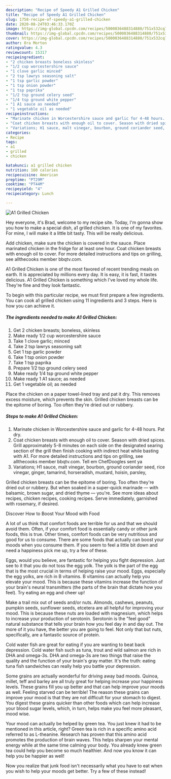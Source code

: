```yaml
---
description: "Recipe of Speedy A1 Grilled Chicken"
title: "Recipe of Speedy A1 Grilled Chicken"
slug: 1758-recipe-of-speedy-a1-grilled-chicken
date: 2020-08-24T03:46:33.170Z
image: https://img-global.cpcdn.com/recipes/5000036488314880/751x532cq70/a1-grilled-chicken-recipe-main-photo.jpg
thumbnail: https://img-global.cpcdn.com/recipes/5000036488314880/751x532cq70/a1-grilled-chicken-recipe-main-photo.jpg
cover: https://img-global.cpcdn.com/recipes/5000036488314880/751x532cq70/a1-grilled-chicken-recipe-main-photo.jpg
author: Ora Morton
ratingvalue: 4.3
reviewcount: 15317
recipeingredient:
- "2 chicken breasts boneless skinless"
- "1/2 cup worcestershire sauce"
- "1 clove garlic minced"
- "2 tsp lawrys seasoning salt"
- "1 tsp garlic powder"
- "1 tsp onion powder"
- "1 tsp paprika"
- "1/2 tsp ground celery seed"
- "1/4 tsp ground white pepper"
- "1 A1 sauce as needed"
- "1 vegetable oil as needed"
recipeinstructions:
- "Marinate chicken in Worcestershire sauce and garlic for 4-48 hours. Pat dry."
- "Coat chicken breasts with enough oil to cover. Season with dried spices. Grill approximately 5-8 minutes on each side on the designated searing section of the grill then finish cooking with indirect heat while basting with A1. For more detailed instructions and tips on grilling, see allthecooks member bbqtv.com. Tell em ChefDoogles sent ya"
- "Variations; H1 sauce, malt vinegar, bourbon, ground coriander seed, rice vinegar, ginger, tamarind, horseradish, mustard, hoisin, parsley,"
categories:
- Recipe
tags:
- a1
- grilled
- chicken

katakunci: a1 grilled chicken 
nutrition: 160 calories
recipecuisine: American
preptime: "PT29M"
cooktime: "PT44M"
recipeyield: "4"
recipecategory: Lunch

---
```



![A1 Grilled Chicken](https://img-global.cpcdn.com/recipes/5000036488314880/751x532cq70/a1-grilled-chicken-recipe-main-photo.jpg)

Hey everyone, it's Brad, welcome to my recipe site. Today, I'm gonna show you how to make a special dish, a1 grilled chicken. It is one of my favorites. For mine, I will make it a little bit tasty. This will be really delicious.

Add chicken, make sure the chicken is covered in the sauce. Place marinated chicken in the fridge for at least one hour. Coat chicken breasts with enough oil to cover. For more detailed instructions and tips on grilling, see allthecooks member bbqtv.com.

A1 Grilled Chicken is one of the most favored of recent trending meals on earth. It is appreciated by millions every day. It is easy, it is fast, it tastes delicious. A1 Grilled Chicken is something which I've loved my whole life. They're fine and they look fantastic.


To begin with this particular recipe, we must first prepare a few ingredients. You can cook a1 grilled chicken using 11 ingredients and 3 steps. Here is how you can achieve it.

<!--inarticleads1-->

##### The ingredients needed to make A1 Grilled Chicken:

1. Get 2 chicken breasts; boneless, skinless
1. Make ready 1/2 cup worcestershire sauce
1. Take 1 clove garlic; minced
1. Take 2 tsp lawrys seasoning salt
1. Get 1 tsp garlic powder
1. Take 1 tsp onion powder
1. Take 1 tsp paprika
1. Prepare 1/2 tsp ground celery seed
1. Make ready 1/4 tsp ground white pepper
1. Make ready 1 A1 sauce; as needed
1. Get 1 vegetable oil; as needed


Place the chicken on a paper towel-lined tray and pat it dry. This removes excess moisture, which prevents the skin. Grilled chicken breasts can be the epitome of boring. Too often they&#39;re dried out or rubbery. 

<!--inarticleads2-->

##### Steps to make A1 Grilled Chicken:

1. Marinate chicken in Worcestershire sauce and garlic for 4-48 hours. Pat dry.
1. Coat chicken breasts with enough oil to cover. Season with dried spices. Grill approximately 5-8 minutes on each side on the designated searing section of the grill then finish cooking with indirect heat while basting with A1. For more detailed instructions and tips on grilling, see allthecooks member bbqtv.com. Tell em ChefDoogles sent ya
1. Variations; H1 sauce, malt vinegar, bourbon, ground coriander seed, rice vinegar, ginger, tamarind, horseradish, mustard, hoisin, parsley,


Grilled chicken breasts can be the epitome of boring. Too often they&#39;re dried out or rubbery. But when soaked in a super-quick marinade — with balsamic, brown sugar, and dried thyme — you&#39;re. See more ideas about recipes, chicken recipes, cooking recipes. Serve immediately, garnished with rosemary, if desired. 

Discover How to Boost Your Mood with Food


A lot of us think that comfort foods are terrible for us and that we should avoid them. Often, if your comfort food is essentially candy or other junk foods, this is true. Other times, comfort foods can be very nutritious and good for us to consume. There are some foods that actually can boost your moods when you consume them. If you seem to feel a little bit down and need a happiness pick me up, try a few of these.

Eggs, would you believe, are fantastic for helping you fight depression. Just see to it that you do not toss the egg yolk. The yolk is the part of the egg that is the most crucial in terms of helping raise your mood. Eggs, especially the egg yolks, are rich in B vitamins. B vitamins can actually help you elevate your mood. This is because these vitamins increase the function of your brain's neural transmitters (the parts of the brain that dictate how you feel). Try eating an egg and cheer up!

Make a trail mix out of seeds and/or nuts. Almonds, cashews, peanuts, pumpkin seeds, sunflower seeds, etcetera are all helpful for improving your mood. This is because these nuts are loaded with magnesium, which helps to increase your production of serotonin. Serotonin is the "feel good" natural substance that tells your brain how you feel day in and day out. The more of it you have, the better you are going to feel. Not only that but nuts, specifically, are a fantastic source of protein.

Cold water fish are great for eating if you are wanting to beat back depression. Cold water fish such as tuna, trout and wild salmon are rich in DHA and omega-3s. DHA and omega-3s are two things that raise the quality and the function of your brain's gray matter. It's the truth: eating tuna fish sandwiches can really help you battle your depression. 

Some grains are actually wonderful for driving away bad moods. Quinoa, millet, teff and barley are all truly great for helping increase your happiness levels. These grains fill you up better and that can help improve your moods as well. Feeling starved can be terrible! The reason these grains can improve your mood is that they are not difficult for your stomach to digest. You digest these grains quicker than other foods which can help increase your blood sugar levels, which, in turn, helps make you feel more pleasant, mood wise.

Your mood can actually be helped by green tea. You just knew it had to be mentioned in this article, right? Green tea is rich in a specific amino acid referred to as L-theanine. Research has proven that this amino acid promotes the production of brain waves. This helps sharpen your mental energy while at the same time calming your body. You already knew green tea could help you become so much healthier. And now you know it can help you be happier as well!

Now you realize that junk food isn't necessarily what you have to eat when you wish to help your moods get better. Try a few of these instead!

